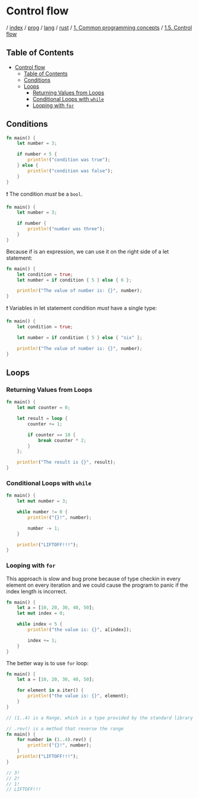# Control flow

/ [index](/index.md) / [prog](/prog/index.md) / [lang](/prog/lang/index.md) / [rust](/prog/lang/rust/index.md) / [1. Common programming concepts](/prog/lang/rust/1_common_programming_concepts/index.md) / [1.5. Control flow](/prog/lang/rust/1_common_programming_concepts/1.5_control_flow.md)

## Table of Contents

- [Control flow](#control-flow)
  - [Table of Contents](#table-of-contents)
  - [Conditions](#conditions)
  - [Loops](#loops)
    - [Returning Values from Loops](#returning-values-from-loops)
    - [Conditional Loops with `while`](#conditional-loops-with-while)
    - [Looping with `for`](#looping-with-for)

## Conditions

```rust
fn main() {
    let number = 3;

    if number < 5 {
        println!("condition was true");
    } else {
        println!("condition was false");
    }
}
```

❗️ The condition *must* be a `bool`.

```rust
fn main() {
    let number = 3;

    if number {
        println!("number was three");
    }
}
```

Because if is an expression, we can use it on the right side of a let statement:

```rust
fn main() {
    let condition = true;
    let number = if condition { 5 } else { 6 };

    println!("The value of number is: {}", number);
}
```

❗️ Variables in let statement condition *must* have a single type:

```rust
fn main() {
    let condition = true;

    let number = if condition { 5 } else { "six" };

    println!("The value of number is: {}", number);
}
```

## Loops

### Returning Values from Loops

```rust
fn main() {
    let mut counter = 0;

    let result = loop {
        counter += 1;

        if counter == 10 {
            break counter * 2;
        }
    };

    println!("The result is {}", result);
}
```

### Conditional Loops with `while`

```rust
fn main() {
    let mut number = 3;

    while number != 0 {
        println!("{}!", number);

        number -= 1;
    }

    println!("LIFTOFF!!!");
}
```

### Looping with `for`

This approach is slow and bug prone because of type checkin in every element on every iteration and we could cause the program to panic if the index length is incorrect.

```rust
fn main() {
    let a = [10, 20, 30, 40, 50];
    let mut index = 0;

    while index < 5 {
        println!("the value is: {}", a[index]);

        index += 1;
    }
}
```

The better way is to use `for` loop:

```rust
fn main() {
    let a = [10, 20, 30, 40, 50];

    for element in a.iter() {
        println!("the value is: {}", element);
    }
}
```

```rust
// (1..4) is a Range, which is a type provided by the standard library that generates all numbers in sequence starting from one number and ending before another number

// .rev() is a method that reverse the range
fn main() {
    for number in (1..4).rev() {
        println!("{}!", number);
    }
    println!("LIFTOFF!!!");
}

// 3!
// 2!
// 1!
// LIFTOFF!!!
```
